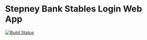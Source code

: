Stepney Bank Stables Login Web App
==================================

[![Build Status](https://travis-ci.org/Froom2/StepneyLoginWeb.svg?branch=master)](https://travis-ci.org/Froom2/StepneyLoginWeb)